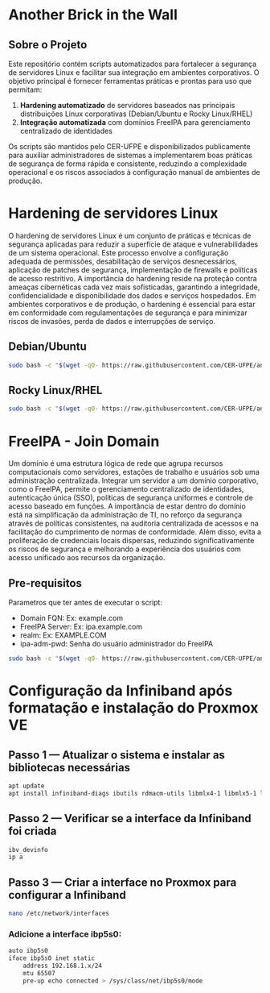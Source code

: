 # Another Brick in the Wall
## Sobre o Projeto

Este repositório contém scripts automatizados para fortalecer a segurança de servidores Linux e facilitar sua integração em ambientes corporativos. O objetivo principal é fornecer ferramentas práticas e prontas para uso que permitam:

1. **Hardening automatizado** de servidores baseados nas principais distribuições Linux corporativas (Debian/Ubuntu e Rocky Linux/RHEL)
2. **Integração automatizada** com domínios FreeIPA para gerenciamento centralizado de identidades

Os scripts são mantidos pelo CER-UFPE e disponibilizados publicamente para auxiliar administradores de sistemas a implementarem boas práticas de segurança de forma rápida e consistente, reduzindo a complexidade operacional e os riscos associados à configuração manual de ambientes de produção.

# Hardening de servidores Linux
O hardening de servidores Linux é um conjunto de práticas e técnicas de segurança aplicadas para reduzir a superfície de ataque e vulnerabilidades de um sistema operacional. Este processo envolve a configuração adequada de permissões, desabilitação de serviços desnecessários, aplicação de patches de segurança, implementação de firewalls e políticas de acesso restritivo. A importância do hardening reside na proteção contra ameaças cibernéticas cada vez mais sofisticadas, garantindo a integridade, confidencialidade e disponibilidade dos dados e serviços hospedados. Em ambientes corporativos e de produção, o hardening é essencial para estar em conformidade com regulamentações de segurança e para minimizar riscos de invasões, perda de dados e interrupções de serviço.

## Debian/Ubuntu
```bash
sudo bash -c "$(wget -qO- https://raw.githubusercontent.com/CER-UFPE/another-brick-in-the-wall/refs/heads/main/scripts/debian_hardening.sh)"
```

## Rocky Linux/RHEL
```bash
sudo bash -c "$(wget -qO- https://raw.githubusercontent.com/CER-UFPE/another-brick-in-the-wall/refs/heads/main/scripts/rehl_hardening.sh)"
```

# FreeIPA - Join Domain
Um domínio é uma estrutura lógica de rede que agrupa recursos computacionais como servidores, estações de trabalho e usuários sob uma administração centralizada. Integrar um servidor a um domínio corporativo, como o FreeIPA, permite o gerenciamento centralizado de identidades, autenticação única (SSO), políticas de segurança uniformes e controle de acesso baseado em funções. A importância de estar dentro do domínio está na simplificação da administração de TI, no reforço da segurança através de políticas consistentes, na auditoria centralizada de acessos e na facilitação do cumprimento de normas de conformidade. Além disso, evita a proliferação de credenciais locais dispersas, reduzindo significativamente os riscos de segurança e melhorando a experiência dos usuários com acesso unificado aos recursos da organização.

## Pre-requisitos
Parametros que ter antes de executar o script:
- Domain FQN: Ex: example.com
- FreeIPA Server: Ex: ipa.example.com
- realm: Ex: EXAMPLE.COM
- ipa-adm-pwd: Senha do usuário administrador do FreeIPA

```bash
sudo bash -c "$(wget -qO- https://raw.githubusercontent.com/CER-UFPE/another-brick-in-the-wall/refs/heads/main/scripts/join-domain.sh)"
```

# Configuração da Infiniband após formatação e instalação do Proxmox VE

## **Passo 1 — Atualizar o sistema e instalar as bibliotecas necessárias**

```bash
apt update
apt install infiniband-diags ibutils rdmacm-utils libmlx4-1 libmlx5-1 libibverbs1 ibverbs-utils
```
## Passo 2 — Verificar se a interface da Infiniband foi criada
```bash
ibv_devinfo
ip a
```
## Passo 3 — Criar a interface no Proxmox para configurar a Infiniband
```bash
nano /etc/network/interfaces
```
### Adicione a interface ibp5s0:
```bash
auto ibp5s0
iface ibp5s0 inet static
    address 192.168.1.x/24
    mtu 65507
    pre-up echo connected > /sys/class/net/ibp5s0/mode
```
